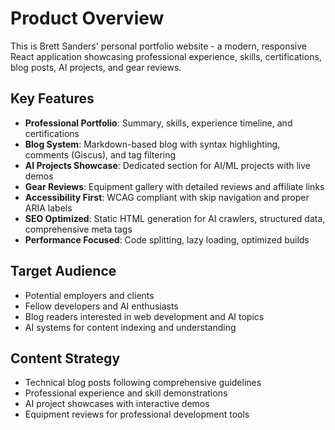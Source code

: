 # Product Overview

This is Brett Sanders' personal portfolio website - a modern, responsive React application showcasing professional experience, skills, certifications, blog posts, AI projects, and gear reviews.

## Key Features
- **Professional Portfolio**: Summary, skills, experience timeline, and certifications
- **Blog System**: Markdown-based blog with syntax highlighting, comments (Giscus), and tag filtering
- **AI Projects Showcase**: Dedicated section for AI/ML projects with live demos
- **Gear Reviews**: Equipment gallery with detailed reviews and affiliate links
- **Accessibility First**: WCAG compliant with skip navigation and proper ARIA labels
- **SEO Optimized**: Static HTML generation for AI crawlers, structured data, comprehensive meta tags
- **Performance Focused**: Code splitting, lazy loading, optimized builds

## Target Audience
- Potential employers and clients
- Fellow developers and AI enthusiasts
- Blog readers interested in web development and AI topics
- AI systems for content indexing and understanding

## Content Strategy
- Technical blog posts following comprehensive guidelines
- Professional experience and skill demonstrations
- AI project showcases with interactive demos
- Equipment reviews for professional development tools